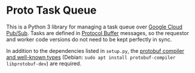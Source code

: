 # Proto Task Queue

This is a Python 3 library for managing a task queue over
[Google Cloud Pub/Sub](https://cloud.google.com/pubsub/). Tasks are defined in
[Protocol Buffer](https://developers.google.com/protocol-buffers/) messages, so
the requestor and worker code versions do not need to be kept perfectly in sync.

In addition to the dependencies listed in `setup.py`, the
[protobuf compiler and well-known types](https://developers.google.com/protocol-buffers/docs/downloads)
(Debian: `sudo apt install protobuf-compiler libprotobuf-dev`) are required.
